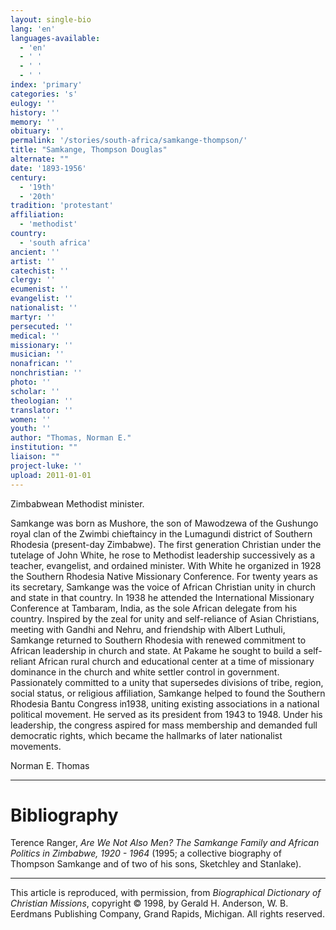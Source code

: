 ```yaml
---
layout: single-bio
lang: 'en'
languages-available:
  - 'en'
  - ' '
  - ' '
  - ' '
index: 'primary'
categories: 's'
eulogy: ''
history: ''
memory: ''
obituary: ''
permalink: '/stories/south-africa/samkange-thompson/'
title: "Samkange, Thompson Douglas"
alternate: ""
date: '1893-1956'
century:
  - '19th'
  - '20th'
tradition: 'protestant'
affiliation:
  - 'methodist'
country:
  - 'south africa'
ancient: ''
artist: ''
catechist: ''
clergy: ''
ecumenist: ''
evangelist: ''
nationalist: ''
martyr: ''
persecuted: ''
medical: ''
missionary: ''
musician: ''
nonafrican: ''
nonchristian: ''
photo: ''
scholar: ''
theologian: ''
translator: ''
women: ''
youth: ''
author: "Thomas, Norman E."
institution: ""
liaison: ""
project-luke: ''
upload: 2011-01-01
---
```




Zimbabwean Methodist minister.

Samkange was born as Mushore, the son of Mawodzewa of the Gushungo royal clan of the Zwimbi chieftaincy in the Lumagundi district of Southern Rhodesia (present-day Zimbabwe). The first generation Christian under the tutelage of John White, he rose to Methodist leadership successively as a teacher, evangelist, and ordained minister. With White he organized in 1928 the Southern Rhodesia Native Missionary Conference. For twenty years as its secretary, Samkange was the voice of African Christian unity in church and state in that country. In 1938 he attended the International Missionary Conference at Tambaram, India, as the sole African delegate from his country. Inspired by the zeal for unity and self-reliance of Asian Christians, meeting with Gandhi and Nehru, and friendship with Albert Luthuli, Samkange returned to Southern Rhodesia with renewed commitment to African leadership in church and state. At Pakame he sought to build a self-reliant African rural church and educational center at a time of missionary dominance in the church and white settler control in government. Passionately committed to a unity that supersedes divisions of tribe, region, social status, or religious affiliation, Samkange helped to found the Southern Rhodesia Bantu Congress in1938, uniting existing associations in a national political movement. He served as its president from 1943 to 1948. Under his leadership, the congress aspired for mass membership and demanded full democratic rights, which became the hallmarks of later nationalist movements.

Norman E. Thomas

---

# Bibliography

Terence Ranger, *Are We Not Also Men? The Samkange Family and African Politics in Zimbabwe, 1920 - 1964* (1995; a collective biography of Thompson Samkange and of two of his sons, Sketchley and Stanlake).

---

This article is reproduced, with permission, from *Biographical Dictionary of Christian Missions*,   copyright &copy; 1998, by Gerald H. Anderson, W. B. Eerdmans Publishing Company, Grand Rapids, Michigan.  All rights reserved.